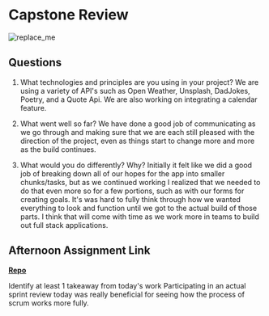 # Capstone Review

![replace_me](https://codeworks.blob.core.windows.net/public/assets/img/illustrations/placeholder.svg)

## Questions

1. What technologies and principles are you using in your project?
We are using a variety of API's such as Open Weather, Unsplash, DadJokes, Poetry, and a Quote Api. We are also working on integrating a calendar feature. 

2. What went well so far?
We have done a good job of communicating as we go through and making sure that we are each still pleased with the direction of the project, even as things start to change more and more as the build continues. 

3. What would you do differently? Why?
Initially it felt like we did a good job of breaking down all of our hopes for the app into smaller chunks/tasks, but as we continued working I realized that we needed to do that even more so for a few portions, such as with our forms for creating goals. It's was hard to fully think through how we wanted everything to look and function until we got to the actual build of those parts. I think that will come with time as we work more in teams to build out full stack applications. 

## Afternoon Assignment Link

**[Repo](https://github.com/JordanlDiaz/<ASSIGNMENT_REPO>)**

Identify at least 1 takeaway from today's work
Participating in an actual sprint review today was really beneficial for seeing how the process of scrum works more fully. 
